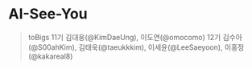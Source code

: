 # AI-See-You
> toBigs 11기 김대웅(@KimDaeUng), 이도연(@omocomo) 
>        12기 김수아(@S00ahKim), 김태욱(@taeukkkim), 이세윤(@LeeSaeyoon), 이홍정(@kakareal8)
